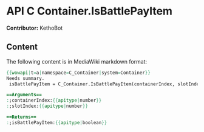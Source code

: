 # API C Container.IsBattlePayItem

**Contributor:** KethoBot

## Content

The following content is in MediaWiki markdown format:

```mediawiki
{{wowapi|t=a|namespace=C_Container|system=Container}}
Needs summary.
 isBattlePayItem = C_Container.IsBattlePayItem(containerIndex, slotIndex)

==Arguments==
:;containerIndex:{{apitype|number}}
:;slotIndex:{{apitype|number}}

==Returns==
:;isBattlePayItem:{{apitype|boolean}}
```
